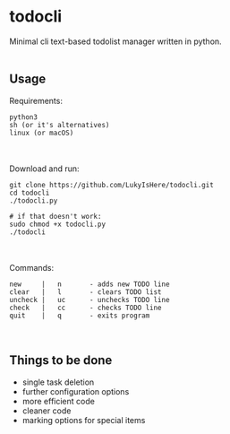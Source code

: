 # todocli
Minimal cli text-based todolist manager written in python.<br/>
<br/>
## Usage
Requirements:
```
python3
sh (or it's alternatives)
linux (or macOS)
```
<br/> <br/>
Download and run:
```
git clone https://github.com/LukyIsHere/todocli.git
cd todocli
./todocli.py

# if that doesn't work:
sudo chmod +x todocli.py
./todocli
```
<br/><br/>
Commands:
```
new     |   n       - adds new TODO line
clear   |   l       - clears TODO list
uncheck |   uc      - unchecks TODO line
check   |   cc      - checks TODO line
quit    |   q       - exits program
```
<br>


## Things to be done
* single task deletion
* further configuration options
* more efficient code
* cleaner code
* marking options for special items
